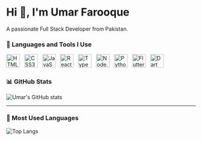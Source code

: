 # Hi 👋, I'm Umar Farooque
A passionate Full Stack Developer from Pakistan.

### 🚀 Languages and Tools I Use

<p align="left">
  <img src="https://cdn.jsdelivr.net/gh/devicons/devicon/icons/html5/html5-original.svg" alt="HTML5" width="36" height="36"/> &nbsp;
  <img src="https://cdn.jsdelivr.net/gh/devicons/devicon/icons/css3/css3-original.svg" alt="CSS3" width="36" height="36"/> &nbsp;
  <img src="https://cdn.jsdelivr.net/gh/devicons/devicon/icons/javascript/javascript-original.svg" alt="JavaScript" width="36" height="36"/> &nbsp;
  <img src="https://cdn.jsdelivr.net/gh/devicons/devicon/icons/react/react-original.svg" alt="React" width="36" height="36"/> &nbsp;
  <img src="https://cdn.jsdelivr.net/gh/devicons/devicon/icons/typescript/typescript-original.svg" alt="TypeScript" width="36" height="36"/> &nbsp;
  <img src="https://cdn.jsdelivr.net/gh/devicons/devicon/icons/nodejs/nodejs-original.svg" alt="Node.js" width="36" height="36"/> &nbsp;
  <img src="https://cdn.jsdelivr.net/gh/devicons/devicon/icons/python/python-original.svg" alt="Python" width="36" height="36"/> &nbsp;
  <img src="https://cdn.jsdelivr.net/gh/devicons/devicon/icons/flutter/flutter-original.svg" alt="Flutter" width="36" height="36"/> &nbsp;
  <img src="https://cdn.jsdelivr.net/gh/devicons/devicon/icons/dart/dart-original.svg" alt="Dart" width="36" height="36"/>
</p>

### 📊 GitHub Stats
![Umar's GitHub stats](https://github-readme-stats.vercel.app/api?username=umar-farooque123&show_icons=true&theme=tokyonight)

---

### 🧠 Most Used Languages
![Top Langs](https://github-readme-stats.vercel.app/api/top-langs/?username=umar-farooque123&layout=compact&theme=tokyonight)

